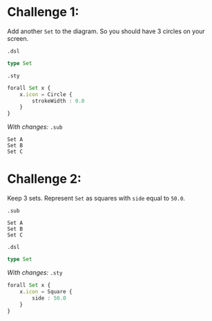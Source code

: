 # Challenge 1: 
Add another `Set` to the diagram. So you should have 3 circles on your screen.

`.dsl`
```typescript
type Set
```

`.sty`
```typescript
forall Set x {
    x.icon = Circle {
        strokeWidth : 0.0
    }
}
```

_With changes:_
`.sub`
```
Set A
Set B
Set C
```

# Challenge 2:
Keep 3 sets. Represent `Set` as squares with `side` equal to `50.0`.

`.sub`
```
Set A
Set B
Set C
```

`.dsl`
```typescript
type Set
```

_With changes:_
`.sty`
```typescript
forall Set x {
    x.icon = Square {
        side : 50.0
    }
}
```
